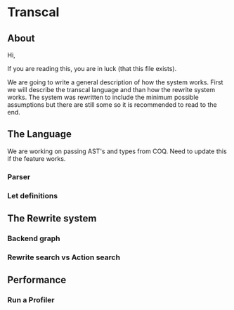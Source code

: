# Transcal

## About
Hi,

If you are reading this, you are in luck (that this file exists).

We are going to write a general description of how the system works. 
First we will describe the transcal language and than how the rewrite system works.
The system was rewritten to include the minimum possible assumptions but there are
still some so it is recommended to read to the end.

## The Language
We are working on passing AST's and types from COQ. 
Need to update this if the feature works.
    
### Parser

### Let definitions

## The Rewrite system

### Backend graph

### Rewrite search vs Action search

## Performance

### Run a Profiler 
